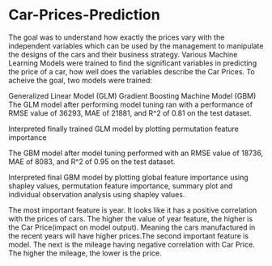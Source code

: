 # Car-Prices-Prediction

The goal was to understand how exactly the prices vary with the independent variables which can be used by the management to manipulate the designs of the cars and their business strategy. Various Machine Learning Models were trained to find the significant variables in predicting the price of a car, how well does the variables describe the Car Prices. To acheive the goal, two models were trained:

Generalized Linear Model (GLM)
Gradient Boosting Machine Model (GBM)
The GLM model after performing model tuning ran with a performance of RMSE value of 36293, MAE of 21881, and R^2 of 0.81 on the test dataset.

Interpreted finally trained GLM model by plotting permutation feature importance

The GBM model after model tuning performed with an RMSE value of 18736, MAE of 8083, and R^2 of 0.95 on the test dataset.

Interpreted final GBM model by plotting global feature importance using shapley values, permutation feature importance, summary plot and individual observation analysis using shapley values.

The most important feature is year. It looks like it has a positive correlation with the prices of cars. The higher the value of year feature, the higher is the Car Price(impact on model output). Meaning the cars manufactured in the recent years will have higher prices.The second important feature is model. The next is the mileage having negative correlation with Car Price. The higher the mileage, the lower is the price.
